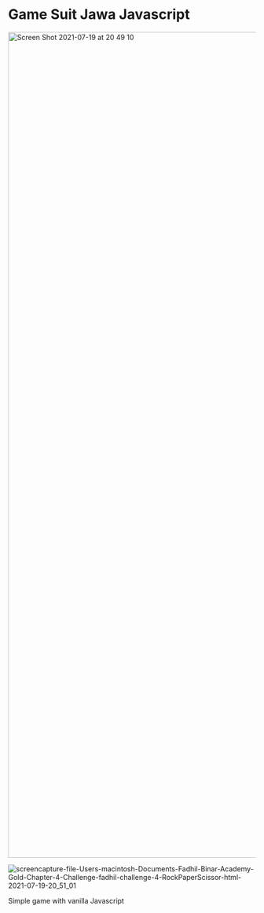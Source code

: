 # Game Suit Jawa Javascript

<img width="1680" alt="Screen Shot 2021-07-19 at 20 49 10" src="https://user-images.githubusercontent.com/74446624/126170414-4f18b0e5-017d-4f49-9ff2-34b152f5c9c0.png">

![screencapture-file-Users-macintosh-Documents-Fadhil-Binar-Academy-Gold-Chapter-4-Challenge-fadhil-challenge-4-RockPaperScissor-html-2021-07-19-20_51_01](https://user-images.githubusercontent.com/74446624/126170691-825e48d7-bbcc-49d5-b04b-8ad848ff327b.png)


Simple game with vanilla Javascript


